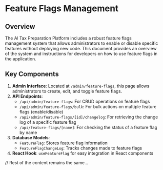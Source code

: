 # Feature Flags Management

## Overview

The AI Tax Preparation Platform includes a robust feature flags management system that allows administrators to enable or disable specific features without deploying new code. This document provides an overview of the system and instructions for developers on how to use feature flags in the application.

## Key Components

1. **Admin Interface**: Located at `/admin/feature-flags`, this page allows administrators to create, edit, and toggle feature flags.
2. **API Endpoints**: 
   - `/api/admin/feature-flags`: For CRUD operations on feature flags
   - `/api/admin/feature-flags/bulk`: For bulk actions on multiple feature flags (enable/disable)
   - `/api/admin/feature-flags/[id]/changelog`: For retrieving the change log of a specific feature flag
   - `/api/feature-flags/[name]`: For checking the status of a feature flag by name
3. **Database Models**: 
   - `FeatureFlag`: Stores feature flag information
   - `FeatureFlagChangeLog`: Tracks changes made to feature flags
4. **React Hook**: `useFeatureFlag` for easy integration in React components

// Rest of the content remains the same...